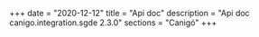 +++
date        = "2020-12-12"
title       = "Api doc"
description = "Api doc canigo.integration.sgde 2.3.0"
sections    = "Canigó"
+++